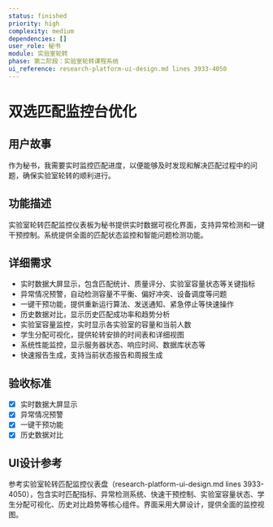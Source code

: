 ```yaml
---
status: finished
priority: high
complexity: medium
dependencies: []
user_role: 秘书
module: 实验室轮转
phase: 第二阶段：实验室轮转课程系统
ui_reference: research-platform-ui-design.md lines 3933-4050
---
```


# 双选匹配监控台优化

## 用户故事
作为秘书，我需要实时监控匹配进度，以便能够及时发现和解决匹配过程中的问题，确保实验室轮转的顺利进行。

## 功能描述
实验室轮转匹配监控仪表板为秘书提供实时数据可视化界面，支持异常检测和一键干预控制。系统提供全面的匹配状态监控和智能问题检测功能。

## 详细需求
- 实时数据大屏显示，包含匹配统计、质量评分、实验室容量状态等关键指标
- 异常情况预警，自动检测容量不平衡、偏好冲突、设备调度等问题
- 一键干预功能，提供重新运行算法、发送通知、紧急停止等快速操作
- 历史数据对比，显示历史匹配成功率和趋势分析
- 实验室容量监控，实时显示各实验室的容量和当前人数
- 学生分配可视化，提供轮转安排的时间表和详细视图
- 系统性能监控，显示服务器状态、响应时间、数据库状态等
- 快速报告生成，支持当前状态报告和周报生成

## 验收标准
- [x] 实时数据大屏显示
- [x] 异常情况预警
- [x] 一键干预功能
- [x] 历史数据对比

## UI设计参考
参考实验室轮转匹配监控仪表盘（research-platform-ui-design.md lines 3933-4050），包含实时匹配指标、异常检测系统、快速干预控制、实验室容量状态、学生分配可视化、历史对比趋势等核心组件。界面采用大屏设计，提供全面的监控视图。